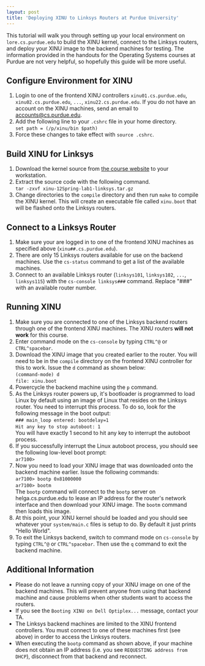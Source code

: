 ```yaml
---
layout: post
title: 'Deploying XINU to Linksys Routers at Purdue University'
---
```


This tutorial will walk you through setting up your local environment on `lore.cs.purdue.edu` to build the XINU kernel, connect to the Linksys routers, and deploy your XINU image to the backend machines for testing. The information provided in the handouts for the Operating Systems courses at Purdue are not very helpful, so hopefully this guide will be more useful.

## Configure Environment for XINU

1.  Login to one of the frontend XINU controllers `xinu01.cs.purdue.edu`, `xinu02.cs.purdue.edu`, `...`, `xinu22.cs.purdue.edu`. If you do not have an account on the XINU machines, send an email to [accounts@cs.purdue.edu](mailto:accounts@cs.purdue.edu).
2.  Add the following line to your `.cshrc` file in your home directory.  
`set path = (/p/xinu/bin $path)`
3.  Force these changes to take effect with `source .cshrc`.

## Build XINU for Linksys

1.  Download the kernel source from [the course website](http://www.cs.purdue.edu/homes/cs354/Lab1/xinu-12Spring-lab1-linksys.tar.gz) to your workstation.
2.  Extract the source code with the following command.  
`tar -zxvf xinu-12Spring-lab1-linksys.tar.gz`
3.  Change directories to the `compile` directory and then run `make` to compile the XINU kernel. This will create an executable file called `xinu.boot` that will be flashed onto the Linksys routers.

## Connect to a Linksys Router

1.  Make sure your are logged in to one of the frontend XINU machines as specified above (`xinu##.cs.purdue.edu`).
2.  There are only 15 Linksys routers available for use on the backend machines. Use the `cs-status` command to get a list of the available machines.
3.  Connect to an available Linksys router (`linksys101`, `linksys102`, `...`, `linksys115`) with the `cs-console linksys###` command. Replace "###" with an available router number.

## Running XINU

1.  Make sure you are connected to one of the Linksys backend routers through one of the frontend XINU machines. The XINU routers **will not work** for this course.
2.  Enter command mode on the `cs-console` by typing `CTRL^@` or `CTRL^spacebar`. 
3.  Download the XINU image that you created earlier to the router. You will need to be in the `compile` directory on the frontend XINU controller for this to work. Issue the `d` command as shown below:  
`(command-mode) d`  
`file: xinu.boot`
4.  Powercycle the backend machine using the `p` command.
5.  As the Linksys router powers up, it's bootloader is programmed to load Linux by default using an image of Linux that resides on the Linksys router. You need to interrupt this process. To do so, look for the following message in the boot output:  
`### main_loop entered: bootdelay=1`  
`Hit any key to stop autoboot: 1`  
You will have exactly 1 second to hit any key to interrupt the autoboot process.
6.  If you successfully interrupt the Linux autoboot process, you should see the following low-level boot prompt:  
`ar7100>`
7.  Now you need to load your XINU image that was downloaded onto the backend machine earlier. Issue the following commands:  
`ar7100> bootp 0x81000000`  
`ar7100> bootm`  
The `bootp` command will connect to the `bootp` server on helga.cs.purdue.edu to lease an IP address for the router's network interface and then download your XINU image. The `bootm` command then loads this image.
8.  At this point, your XINU kernel should be loaded and you should see whatever your `system/main.c` files is setup to do. By default it just prints "Hello World".
9.  To exit the Linksys backend, switch to command mode on `cs-console` by typing `CTRL^@` or `CTRL^spacebar`. Then use the `q` command to exit the backend machine.

## Additional Information

*  Please do not leave a running copy of your XINU image on one of the backend machines. This will prevent anyone from using that backend machine and cause problems when other students want to access the routers.
*  If you see the `Booting XINU on Dell Optiplex...` message, contact your TA.
*  The Linksys backend machines are limited to the XINU frontend controllers. You must connect to one of these machines first (see above) in order to access the Linksys routers.
*  When executing the `bootp` command as shown above, if your machine does not obtain an IP address (i.e. you see `REQUESTING address from DHCP`), disconnect from that backend and reconnect.
